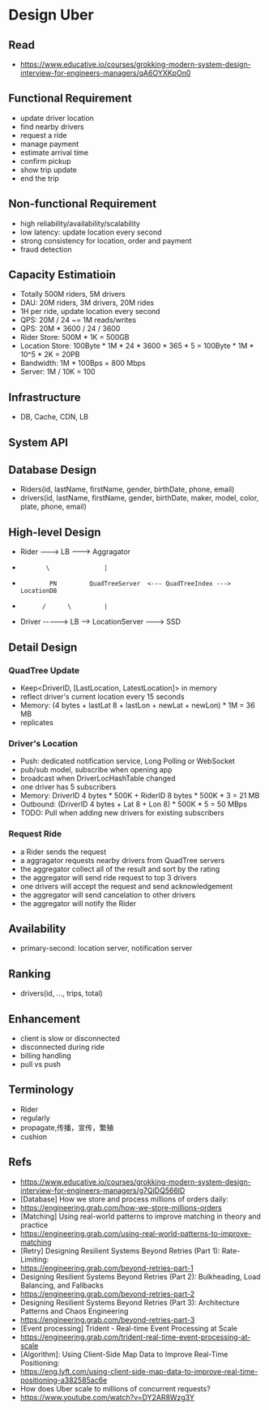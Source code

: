 # Design Uber

## Read
- https://www.educative.io/courses/grokking-modern-system-design-interview-for-engineers-managers/qA6OYXKpOn0

## Functional Requirement
- update driver location
- find nearby drivers
- request a ride
- manage payment
- estimate arrival time
- confirm pickup
- show trip update
- end the trip

## Non-functional Requirement
- high reliability/availability/scalability
- low latency: update location every second
- strong consistency for location, order and payment
- fraud detection

## Capacity Estimatioin
- Totally 500M riders, 5M drivers
- DAU: 20M riders, 3M drivers, 20M rides
- 1H per ride, update location every second
- QPS: 20M / 24 ~= 1M reads/writes
- QPS: 20M * 3600 / 24 / 3600
- Rider Store: 500M * 1K = 500GB
- Location Store: 100Byte * 1M * 24 * 3600 * 365 * 5 = 100Byte * 1M * 10^5 * 2K = 20PB
- Bandwidth: 1M * 100Bps = 800 Mbps
- Server: 1M / 10K = 100

## Infrastructure
- DB, Cache, CDN, LB

## System API

## Database Design
- Riders(id, lastName, firstName, gender, birthDate, phone, email)
- drivers(id, lastName, firstName, gender, birthDate, maker, model, color, plate, phone, email)

## High-level Design

- Rider ---> LB ---> Aggragator
-            \               |
-             PN         QuadTreeServer  <--- QuadTreeIndex ---> LocationDB
-           /      \         |
- Driver -----> LB --> LocationServer ---> SSD

## Detail Design

### QuadTree Update
- Keep<DriverID, [LastLocation, LatestLocation]> in memory
- reflect driver's current location every 15 seconds
- Memory: (4 bytes + lastLat 8 + lastLon + newLat + newLon) * 1M = 36 MB
- replicates

### Driver's Location
- Push: dedicated notification service, Long Polling or WebSocket
- pub/sub model, subscribe when opening app
- broadcast when DriverLocHashTable changed
- one driver has 5 subscribers
- Memory: DriverID 4 bytes * 500K + RiderID 8 bytes * 500K * 3 = 21 MB
- Outbound: (DriverID 4 bytes + Lat 8 + Lon 8) * 500K * 5 = 50 MBps
- TODO: Pull when adding new drivers for existing subscribers

### Request Ride
- a Rider sends the request
- a aggragator requests nearby drivers from QuadTree servers
- the aggregator collect all of the result and sort by the rating
- the aggregator will send ride request to top 3 drivers
- one drivers will accept the request and send acknowledgement
- the aggregator will send cancelation to other drivers
- the aggregator will notify the Rider

## Availability
- primary-second: location server, notification server

## Ranking
- drivers(id, ..., trips, total)

## Enhancement
- client is slow or disconnected
- disconnected during ride
- billing handling
- pull vs push

## Terminology
- Rider
- regularly
- propagate,传播，宣传，繁殖
- cushion

## Refs
- https://www.educative.io/courses/grokking-modern-system-design-interview-for-engineers-managers/g7QjDQ566lD
- [Database] How we store and process millions of orders daily:
- https://engineering.grab.com/how-we-store-millions-orders
- [Matching] Using real-world patterns to improve matching in theory and practice
- https://engineering.grab.com/using-real-world-patterns-to-improve-matching
- [Retry] Designing Resilient Systems Beyond Retries (Part 1): Rate-Limiting:
- https://engineering.grab.com/beyond-retries-part-1
- Designing Resilient Systems Beyond Retries (Part 2): Bulkheading, Load Balancing, and Fallbacks
- https://engineering.grab.com/beyond-retries-part-2
- Designing Resilient Systems Beyond Retries (Part 3): Architecture Patterns and Chaos Engineering
- https://engineering.grab.com/beyond-retries-part-3
- [Event processing] Trident - Real-time Event Processing at Scale
- https://engineering.grab.com/trident-real-time-event-processing-at-scale
- [Algorithm]: Using Client-Side Map Data to Improve Real-Time Positioning:
- https://eng.lyft.com/using-client-side-map-data-to-improve-real-time-positioning-a382585ac6e
- How does Uber scale to millions of concurrent requests?
- https://www.youtube.com/watch?v=DY2AR8Wzg3Y